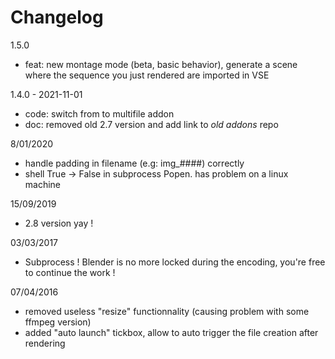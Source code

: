 # Changelog

1.5.0

- feat: new montage mode (beta, basic behavior), generate a scene where the sequence you just rendered are imported in VSE

1.4.0 - 2021-11-01

- code: switch from to multifile addon
- doc: removed old 2.7 version and add link to _old addons_ repo

8/01/2020

- handle padding in filename (e.g: img_####) correctly
- shell True -> False in subprocess Popen. has problem on a linux machine

15/09/2019

- 2.8 version yay !

03/03/2017

- Subprocess !  Blender is no more locked during the encoding, you're free to continue the work !

07/04/2016

- removed useless "resize" functionnality (causing problem with some ffmpeg version)
- added "auto launch" tickbox, allow to auto trigger the file creation after rendering